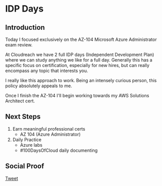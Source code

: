 
# IDP Days

## Introduction

Today I focused exclusively on the AZ-104 Microsoft Azure Administrator exam review. 

At Cloudreach we have 2 full IDP days (Independent Development Plan) where we can study anything we like for a full day. Generally this has a specific focus on certification, especially for new hires, but can really encompass any topic that interests you. 

I really like this approach to work. Being an intensely curious person, this policy absolutely appeals to me. 

Once I finish the AZ-104 I'll begin working towards my AWS Solutions Architect cert.

## Next Steps

1) Earn meaningful professional certs
    - AZ 104 (Azure Administrator)
2) Daily Practice
    - Azure labs
    - #100DaysOfCloud daily documenting

## Social Proof

[Tweet]()
